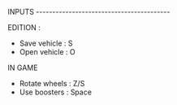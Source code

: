 
INPUTS -----------------------------------------

EDITION :
- Save vehicle : S
- Open vehicle : O

IN GAME
- Rotate wheels : Z/S
- Use boosters : Space